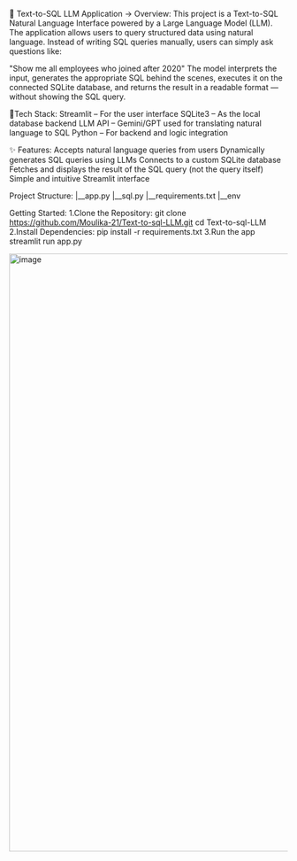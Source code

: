 🧠 Text-to-SQL LLM Application
-> Overview:
This project is a Text-to-SQL Natural Language Interface powered by a Large Language Model (LLM). The application allows users to query structured data using natural language. Instead of writing SQL queries manually, users can simply ask questions like:

"Show me all employees who joined after 2020"
The model interprets the input, generates the appropriate SQL behind the scenes, executes it on the connected SQLite database, and returns the result in a readable format — without showing the SQL query.

🔧Tech Stack:
Streamlit – For the user interface
SQLite3 – As the local database backend
LLM API – Gemini/GPT used for translating natural language to SQL
Python – For backend and logic integration

✨ Features:
Accepts natural language queries from users
Dynamically generates SQL queries using LLMs
Connects to a custom SQLite database
Fetches and displays the result of the SQL query (not the query itself)
Simple and intuitive Streamlit interface

Project Structure:
|__app.py
|__sql.py
|__requirements.txt
|__env

Getting Started:
1.Clone the Repository:
  git clone https://github.com/Moulika-21/Text-to-sql-LLM.git
  cd Text-to-sql-LLM
2.Install Dependencies:
  pip install -r requirements.txt
3.Run the app
  streamlit run app.py

<img width="1920" height="1080" alt="image" src="https://github.com/user-attachments/assets/6b0eba02-e69f-4e47-8b45-03e795ac135e" />
